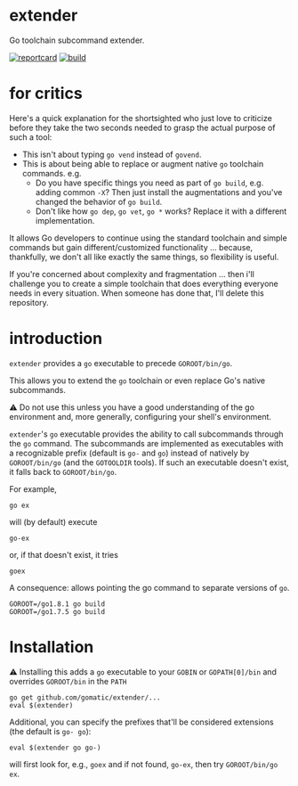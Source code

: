 # extender

Go toolchain subcommand extender. 

[![reportcard](https://goreportcard.com/badge/github.com/gomatic/extender)](https://goreportcard.com/report/github.com/gomatic/extender)
[![build](https://travis-ci.org/gomatic/extender.svg?branch=master)](https://travis-ci.org/gomatic/extender)

# for critics

Here's a quick explanation for the shortsighted who just love to criticize
before they take the two seconds needed to grasp the actual purpose of such a tool:

- This isn't about typing `go vend` instead of `govend`.
- This is about being able to replace or augment native `go` toolchain commands. e.g.
  - Do you have specific things you need as part of `go build`, e.g. adding common `-X`? 
  Then just install the augmentations and you've changed the behavior of `go build`.
  - Don't like how `go dep`, `go vet`, `go *` works? Replace it with a different implementation. 

It allows Go developers to continue using the standard toolchain and simple commands but
gain different/customized functionality ... because, thankfully, we don't all like exactly the same
things, so flexibility is useful.

If you're concerned about complexity and fragmentation ... then i'll challenge you to
create a simple toolchain that does everything everyone needs in every situation.
When someone has done that, I'll delete this repository.

# introduction

`extender` provides a `go` executable to precede `GOROOT/bin/go`.

This allows you to extend the `go` toolchain or even replace Go's native subcommands. 

:warning: Do not use this unless you have a good understanding of the go environment
and, more generally, configuring your shell's environment.  

`extender`'s `go` executable provides the ability to call subcommands through
the `go` command. The subcommands are implemented as executables with a recognizable
prefix (default is `go-` and `go`) instead of natively by `GOROOT/bin/go` (and the
`GOTOOLDIR` tools). If such an executable doesn't exist, it falls back to
`GOROOT/bin/go`.

For example,

    go ex

will (by default) execute

    go-ex

or, if that doesn't exist, it tries

    goex


A consequence: allows pointing the go command to separate versions of `go`.

    GOROOT=/go1.8.1 go build
    GOROOT=/go1.7.5 go build

# Installation

:warning: Installing this adds a `go` executable to your `GOBIN` or
`GOPATH[0]/bin` and overrides `GOROOT/bin` in the `PATH`

    go get github.com/gomatic/extender/...
    eval $(extender)

Additional, you can specify the prefixes that'll be considered extensions (the default is `go- go`):

    eval $(extender go go-)

will first look for, e.g., `goex` and if not found, `go-ex`, then try `GOROOT/bin/go ex`.
